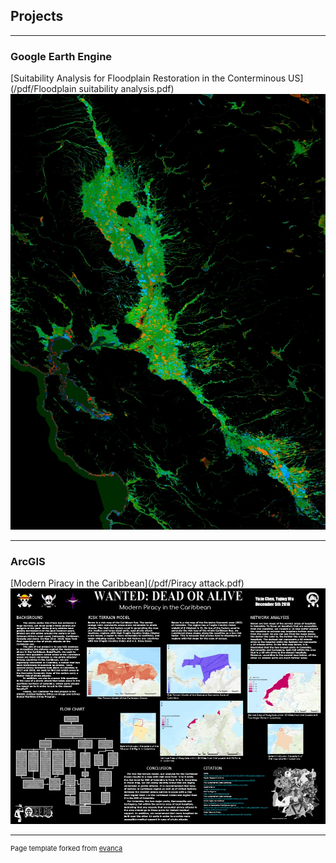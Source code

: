 ## Projects

---

### Google Earth Engine 

[Suitability Analysis for Floodplain Restoration in the Conterminous US](/pdf/Floodplain suitability analysis.pdf)
<img src="images/floodplain.jpg?raw=true"/>

---

### ArcGIS 
[Modern Piracy in the Caribbean](/pdf/Piracy attack.pdf)
<img src="images/piracy.JPG?raw=true"/>

---
<p style="font-size:11px">Page template forked from <a href="https://github.com/evanca/quick-portfolio">evanca</a></p>
<!-- Remove above link if you don't want to attibute -->
